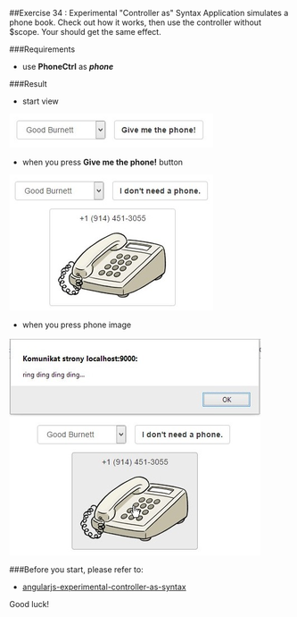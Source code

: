 ##Exercise 34 : Experimental "Controller as" Syntax
Application simulates a phone book. Check out how it works, then use the controller without $scope. Your should get the same effect.

###Requirements
* use **PhoneCtrl** as ***phone***

###Result
* start view

![alt text](app/assets/start.jpg "Start position")

* when you press **Give me the phone!** button

![alt text](app/assets/buttonClicked.jpg "button pressed")

* when you press phone image

![alt text](app/assets/phoneClicked.jpg "phone pressed")

###Before you start, please refer to:
* [angularjs-experimental-controller-as-syntax](https://egghead.io/lessons/angularjs-experimental-controller-as-syntax)

Good luck!
